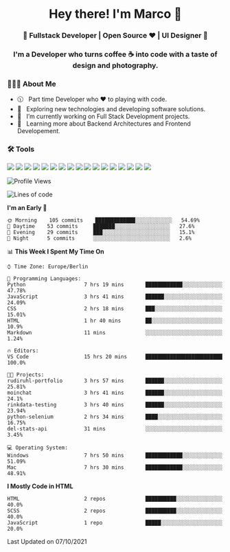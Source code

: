 <h1 align="center">Hey there! I'm Marco 👋 </h1>
<h3 align="center">🚀 Fullstack Developer | Open Source ♥ | UI Designer 🚀</h3>

<h3 align="center">I'm a Developer who turns coffee ☕ into code with a taste of design and photography.</h3>

<div align="block"> 
  <h3> 👨🏻‍💻 About Me </h3>
  
  - 🕦 &nbsp; Part time Developer who ♥️ to playing with code.
  - 🤔 &nbsp; Exploring new technologies and developing software solutions.
  - 💼 &nbsp; I’m currently working on Full Stack Development projects.
  - 🌱 &nbsp; Learning more about Backend Architectures and Frontend Developement.  
</div>

<div align="block"> 
  <h3>🛠 Tools</h3>
 <img src="https://img.shields.io/badge/python%20-%2314354C.svg?&style=for-the-badge&logo=python&logoColor=white">
 <img src="https://img.shields.io/badge/javascript%20-%23323330.svg?&style=for-the-badge&logo=javascript&logoColor=%23F7DF1E">
 <img src="https://img.shields.io/badge/html5%20-%23E34F26.svg?&style=for-the-badge&logo=html5&logoColor=white">
 <img src="https://img.shields.io/badge/css3%20-%231572B6.svg?&style=for-the-badge&logo=css3&logoColor=white">
 <img src="https://img.shields.io/badge/-Sass-cc6699?style=for-the-badge&logo=sass&logoColor=white">
 <img src="https://img.shields.io/badge/react%20-%2320232a.svg?&style=for-the-badge&logo=react&logoColor=%2361DAFB">
 <img src="https://img.shields.io/badge/-Next.Js-000?style=for-the-badge&logo=next.js&logoColor=white">
 <img src="https://img.shields.io/badge/bootstrap%20-%23563D7C.svg?&style=for-the-badge&logo=bootstrap&logoColor=white">
 <img src="https://img.shields.io/badge/-jekyll-ed2939?style=for-the-badge&logo=jekyll&logoColor=white">
 <img src="https://img.shields.io/badge/-Express-white?style=for-the-badge&logo=express&logoColor=black">
 <img src="https://img.shields.io/badge/git%20-%23F05033.svg?&style=for-the-badge&logo=git&logoColor=white"/>
 <img src="http://img.shields.io/badge/-VS%20Code-000000?style=for-the-badge&logo=Visual-studio-code&logoColor=blue">
 <img src="https://img.shields.io/badge/-Docker-384d54?style=for-the-badge&logo=docker&logoColor=white">
 <img src="https://img.shields.io/badge/-Swift-f05138?style=for-the-badge&logo=swift&logoColor=white">
 <img src="https://img.shields.io/badge/-Xcode-blue?style=for-the-badge&logo=xcode&logoColor=white">
 <img src="https://img.shields.io/badge/-Node.js-3c873a?style=for-the-badge&logo=node.js&logoColor=white">
  <img src="https://img.shields.io/badge/-Mongodb-3F3E42?style=for-the-badge&logo=mongodb&logoColor=white">
</div>

<!--START_SECTION:waka-->
![Profile Views](http://img.shields.io/badge/Profile%20Views-3-blue)

![Lines of code](https://img.shields.io/badge/From%20Hello%20World%20I%27ve%20Written-1.1%20million%20lines%20of%20code-blue)

**I'm an Early 🐤** 

```text
🌞 Morning    105 commits    █████████████░░░░░░░░░░░░   54.69% 
🌆 Daytime    53 commits     ███████░░░░░░░░░░░░░░░░░░   27.6% 
🌃 Evening    29 commits     ███░░░░░░░░░░░░░░░░░░░░░░   15.1% 
🌙 Night      5 commits      ░░░░░░░░░░░░░░░░░░░░░░░░░   2.6%

```


📊 **This Week I Spent My Time On** 

```text
⌚︎ Time Zone: Europe/Berlin

💬 Programming Languages: 
Python                   7 hrs 19 mins       ████████████░░░░░░░░░░░░░   47.78% 
JavaScript               3 hrs 41 mins       ██████░░░░░░░░░░░░░░░░░░░   24.09% 
CSS                      2 hrs 18 mins       ███░░░░░░░░░░░░░░░░░░░░░░   15.01% 
HTML                     1 hr 40 mins        ██░░░░░░░░░░░░░░░░░░░░░░░   10.9% 
Markdown                 11 mins             ░░░░░░░░░░░░░░░░░░░░░░░░░   1.24%

🔥 Editors: 
VS Code                  15 hrs 20 mins      █████████████████████████   100.0%

🐱‍💻 Projects: 
rudiruhl-portfolio       3 hrs 57 mins       ██████░░░░░░░░░░░░░░░░░░░   25.81% 
moinchat                 3 hrs 41 mins       ██████░░░░░░░░░░░░░░░░░░░   24.1% 
rinkdata-testing         3 hrs 40 mins       ██████░░░░░░░░░░░░░░░░░░░   23.94% 
python-selenium          2 hrs 34 mins       ████░░░░░░░░░░░░░░░░░░░░░   16.75% 
del-stats-api            31 mins             ░░░░░░░░░░░░░░░░░░░░░░░░░   3.45%

💻 Operating System: 
Windows                  7 hrs 50 mins       ████████████░░░░░░░░░░░░░   51.09% 
Mac                      7 hrs 30 mins       ████████████░░░░░░░░░░░░░   48.91%

```

**I Mostly Code in HTML** 

```text
HTML                     2 repos             ██████████░░░░░░░░░░░░░░░   40.0% 
SCSS                     2 repos             ██████████░░░░░░░░░░░░░░░   40.0% 
JavaScript               1 repo              █████░░░░░░░░░░░░░░░░░░░░   20.0%

```



 Last Updated on 07/10/2021
<!--END_SECTION:waka-->


